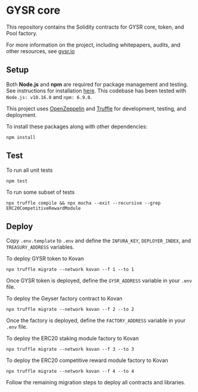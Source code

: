 # GYSR core

This repository contains the Solidity contracts for GYSR core, token, and Pool factory.

For more information on the project, including whitepapers, audits, and other resources,
see [gysr.io](https://www.gysr.io/)


## Setup

Both **Node.js** and **npm** are required for package management and testing. See instructions
for installation [here](https://docs.npmjs.com/downloading-and-installing-node-js-and-npm). This
codebase has been tested with `Node.js: v10.16.0` and `npm: 6.9.0`.

This project uses [OpenZeppelin](https://docs.openzeppelin.com/)
and [Truffle](https://www.trufflesuite.com/docs/truffle)
for development, testing, and deployment.

To install these packages along with other dependencies:
```
npm install
```


## Test

To run all unit tests
```
npm test
```

To run some subset of tests
```
npx truffle compile && npx mocha --exit --recursive --grep ERC20CompetitiveRewardModule
```


## Deploy

Copy `.env.template` to `.env` and define the `INFURA_KEY`, `DEPLOYER_INDEX`,
and `TREASURY_ADDRESS` variables.


To deploy GYSR token to Kovan
```
npx truffle migrate --network kovan --f 1 --to 1
```

Once GYSR token is deployed, define the `GYSR_ADDRESS` variable in your `.env` file.


To deploy the Geyser factory contract to Kovan
```
npx truffle migrate --network kovan --f 2 --to 2
```

Once the factory is deployed, define the `FACTORY_ADDRESS` variable in your `.env` file.


To deploy the ERC20 staking module factory to Kovan
```
npx truffle migrate --network kovan --f 3 --to 3
```


To deploy the ERC20 competitive reward module factory to Kovan
```
npx truffle migrate --network kovan --f 4 --to 4
```

Follow the remaining migration steps to deploy all contracts and libraries.
